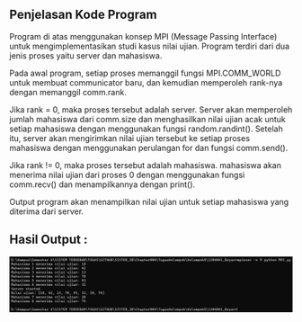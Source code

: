 ## Penjelasan Kode Program
Program di atas menggunakan konsep MPI (Message Passing Interface) untuk mengimplementasikan studi kasus nilai ujian. Program terdiri dari dua jenis proses yaitu server dan mahasiswa.

Pada awal program, setiap proses memanggil fungsi MPI.COMM_WORLD untuk membuat communicator baru, dan kemudian memperoleh rank-nya dengan memanggil comm.rank.

Jika rank = 0, maka proses tersebut adalah server. Server akan memperoleh jumlah mahasiswa dari comm.size dan menghasilkan nilai ujian acak untuk setiap mahasiswa dengan menggunakan fungsi random.randint(). Setelah itu, server akan mengirimkan nilai ujian tersebut ke setiap proses mahasiswa dengan menggunakan perulangan for dan fungsi comm.send().

Jika rank != 0, maka proses tersebut adalah mahasiswa. mahasiswa akan menerima nilai ujian dari proses 0 dengan menggunakan fungsi comm.recv() dan menampilkannya dengan print().

Output program akan menampilkan nilai ujian untuk setiap mahasiswa yang diterima dari server.

## Hasil Output :
![Gambar](mpi.png)